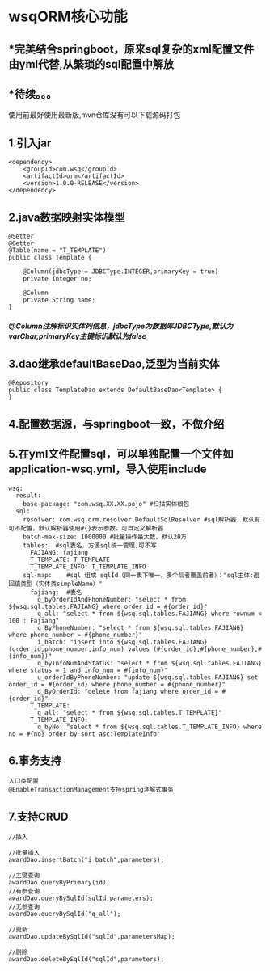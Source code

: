 # wsqORM核心功能

## *完美结合springboot，原来sql复杂的xml配置文件由yml代替,从繁琐的sql配置中解放<br />
## *待续。。。<br />

使用前最好使用最新版,mvn仓库没有可以下载源码打包

## 1.引入jar
```
<dependency>
	<groupId>com.wsq</groupId>
	<artifactId>orm</artifactId>
    <version>1.0.0-RELEASE</version>
</dependency>

```

## 2.java数据映射实体模型
```
@Setter
@Getter
@Table(name = "T_TEMPLATE")
public class Template {

    @Column(jdbcType = JDBCType.INTEGER,primaryKey = true)
    private Integer no;

    @Column
    private String name;
}
```
##### @Column注解标识实体列信息，jdbcType为数据库JDBCType,默认为varChar,primaryKey主键标识默认为false

## 3.dao继承defaultBaseDao,泛型为当前实体
```
@Repository
public class TemplateDao extends DefaultBaseDao<Template> {
}
```
## 4.配置数据源，与springboot一致，不做介绍

## 5.在yml文件配置sql，可以单独配置一个文件如application-wsq.yml，导入使用include
```
wsq:
  result:
    base-package: "com.wsq.XX.XX.pojo" #扫描实体根包
  sql:
    resolver: com.wsq.orm.resolver.DefaultSqlResolver #sql解析器，默认有可不配置，默认解析器使用#{}表示参数，可自定义解析器
    batch-max-size: 1000000 #批量操作最大数，默认20万
    tables:  #sql表名，方便sql统一管理,可不写
      FAJIANG: fajiang
      T_TEMPLATE: T_TEMPLATE
      T_TEMPLATE_INFO: T_TEMPLATE_INFO
    sql-map:    #sql 组成 sqlId（同一表下唯一，多个后者覆盖前者）："sql主体:返回值类型（实体类simpleName）"
      fajiang:  #表名
        q_byOrderIdAndPhoneNumber: "select * from ${wsq.sql.tables.FAJIANG} where order_id = #{order_id}"
        q_all: "select * from ${wsq.sql.tables.FAJIANG} where rownum < 100 : Fajiang"
        q_ByPhoneNumber: "select * from ${wsq.sql.tables.FAJIANG} where phone_number = #{phone_number}"
        i_batch: "insert into ${wsq.sql.tables.FAJIANG} (order_id,phone_number,info_num) values (#{order_id},#{phone_number},#{info_num})"
        q_byInfoNumAndStatus: "select * from ${wsq.sql.tables.FAJIANG} where status = 1 and info_num = #{info_num}"
        u_orderIdByPhoneNumber: "update ${wsq.sql.tables.FAJIANG} set order_id = #{order_id} where phone_number = #{phone_number}"
        d_ByOrderId: "delete from fajiang where order_id = #{order_id}"
      T_TEMPLATE:
        q_all: "select * from ${wsq.sql.tables.T_TEMPLATE}"
      T_TEMPLATE_INFO:
        q_byNo: "select * from ${wsq.sql.tables.T_TEMPLATE_INFO} where no = #{no} order by sort asc:TemplateInfo"
```
## 6.事务支持
```
入口类配置
@EnableTransactionManagement支持spring注解式事务
```
## 7.支持CRUD
```
//插入

//批量插入
awardDao.insertBatch("i_batch",parameters);

//主键查询
awardDao.queryByPrimary(id);
//有参查询
awardDao.queryBySqlId(sqlId,parameters);
//无参查询
awardDao.queryBySqlId("q_all");

//更新
awardDao.updateBySqlId("sqlId",parametersMap);

//删除
awardDao.deleteBySqlId("sqlId",parameters);
```
